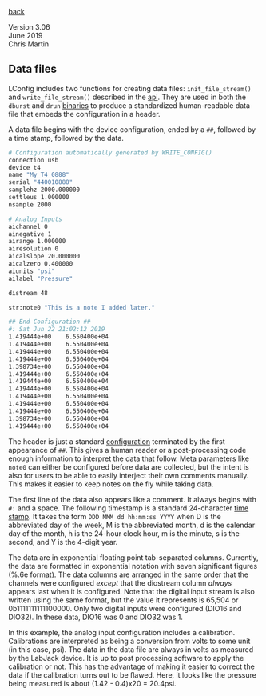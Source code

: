 [back](../readme.md)

Version 3.06<br>
June 2019<br>
Chris Martin<br>

## Data files

LConfig includes two functions for creating data files: `init_file_stream()` and `write_file_stream()` described in the [api](api.md).  They are used in both the `dburst` and `drun` [binaries](bin.md) to produce a standardized human-readable data file that embeds the configuration in a header.

A data file begins with the device configuration, ended by a `##`, followed by a time stamp, followed by the data.

```bash
# Configuration automatically generated by WRITE_CONFIG()
connection usb
device t4
name "My_T4_0888"
serial "440010888"
samplehz 2000.000000
settleus 1.000000
nsample 2000

# Analog Inputs
aichannel 0
ainegative 1
airange 1.000000
airesolution 0
aicalslope 20.000000
aicalzero 0.400000
aiunits "psi"
ailabel "Pressure"

distream 48

str:note0 "This is a note I added later."

## End Configuration ##
#: Sat Jun 22 21:02:12 2019
1.419444e+00	6.550400e+04
1.419444e+00	6.550400e+04
1.419444e+00	6.550400e+04
1.419444e+00	6.550400e+04
1.398734e+00	6.550400e+04
1.419444e+00	6.550400e+04
1.419444e+00	6.550400e+04
1.419444e+00	6.550400e+04
1.419444e+00	6.550400e+04
1.419444e+00	6.550400e+04
1.419444e+00	6.550400e+04
1.398734e+00	6.550400e+04
1.419444e+00	6.550400e+04
```

The header is just a standard [configuration](config.md) terminated by the first appearance of `##`.  This gives a human reader or a post-processing code enough information to interpret the data that follow.  Meta parameters like `note0` can either be configured before data are collected, but the intent is also for users to be able to easily interject their own comments manually.  This makes it easier to keep notes on the fly while taking data.

The first line of the data also appears like a comment.  It always begins with `#:` and a space.  The following timestamp is a standard 24-character [time stamp](https://www.gnu.org/software/libc/manual/html_node/Formatting-Calendar-Time.html#Formatting-Calendar-Time).  It takes the form `DDD MMM dd hh:mm:ss YYYY` when D is the abbreviated day of the week, M is the abbreviated month, d is the calendar day of the month, h is the 24-hour clock hour, m is the minute, s is the second, and Y is the 4-digit year.

The data are in exponential floating point tab-separated columns.  Currently, the data are formatted in exponential notation with seven significant figures (%.6e format).  The data columns are arranged in the same order that the channels were configured *except* that the diostream column *always* appears last when it is configured.  Note that the digital input stream is also written using the same format, but the value it represents is 65,504 or 0b1111111111100000.  Only two digital inputs were configured (DIO16 and DIO32).  In these data, DIO16 was 0 and DIO32 was 1.

In this example, the analog input configuration includes a calibration.  Calibrations are interpreted as being a conversion from volts to some unit (in this case, psi).  The data in the data file are always in volts as measured by the LabJack device.  It is up to post processing software to apply the calibration or not.  This has the advantage of making it easier to correct the data if the calibration turns out to be flawed.  Here, it looks like the pressure being measured is about (1.42 - 0.4)x20 = 20.4psi.

